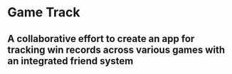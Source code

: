# Game Track

## A collaborative effort to create an app for tracking win records across various games with an integrated friend system